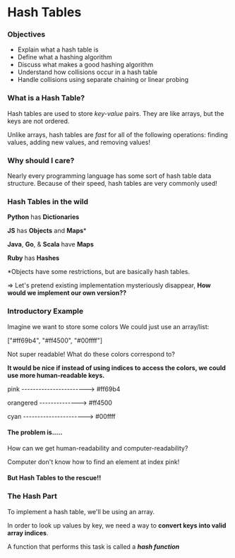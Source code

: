 # Hash Tables

### Objectives

- Explain what a hash table is
- Define what a hashing algorithm
- Discuss what makes a good hashing algorithm
- Understand how collisions occur in a hash table
- Handle collisions using separate chaining or linear probing

### What is a Hash Table?

Hash tables are used to store *key-value* pairs. They are like arrays, but the keys are not ordered.

Unlike arrays, hash tables are *fast* for all of the following operations: finding values, adding new values, and removing values!

### Why should I care?

Nearly every programming language has some sort of hash table data structure. Because of their speed, hash tables are very commonly used!

### Hash Tables in the wild

**Python** has **Dictionaries** 

**JS** has **Objects** and **Maps***

**Java**, **Go**, & **Scala** have **Maps**

**Ruby** has **Hashes**

*Objects have some restrictions, but  are basically hash tables.

=> Let's pretend existing implementation mysteriously disappear, **How would we implement our own version??**

### Introductory Example

Imagine we want to store some colors We could just use an array/list:

["#ff69b4", "#ff4500", "#00ffff"]

Not super readable! What do these colors correspond to?

**It would be nice if instead of using indices to access the colors, we could use more human-readable keys.**

pink -----------------------> #ff69b4

orangered --------------> #ff4500

cyan ----------------------> #00ffff 

#### The problem is.....

How can we get human-readability and computer-readability?

Computer don't know how to find an element at index pink!

#### But Hash Tables to the rescue!!

### The Hash Part

To implement a hash table, we'll be using an array. 

In order to look up values by key, we need a way to **convert keys into valid array indices**.

A function that performs this task is called a ***hash function***

